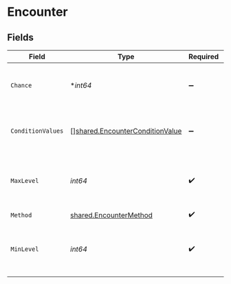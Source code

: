 # Encounter


## Fields

| Field                                                                              | Type                                                                               | Required                                                                           | Description                                                                        |
| ---------------------------------------------------------------------------------- | ---------------------------------------------------------------------------------- | ---------------------------------------------------------------------------------- | ---------------------------------------------------------------------------------- |
| `Chance`                                                                           | **int64*                                                                           | :heavy_minus_sign:                                                                 | Percent chance that this encounter will occur.                                     |
| `ConditionValues`                                                                  | [][shared.EncounterConditionValue](../../models/shared/encounterconditionvalue.md) | :heavy_minus_sign:                                                                 | The condition which triggers this encounter.                                       |
| `MaxLevel`                                                                         | *int64*                                                                            | :heavy_check_mark:                                                                 | The highest level the Pokémon could be encountered at.                             |
| `Method`                                                                           | [shared.EncounterMethod](../../models/shared/encountermethod.md)                   | :heavy_check_mark:                                                                 | N/A                                                                                |
| `MinLevel`                                                                         | *int64*                                                                            | :heavy_check_mark:                                                                 | The lowest level the Pokémon could be encountered at.                              |